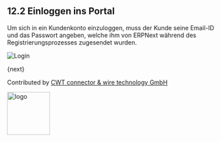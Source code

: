 ## 12.2 Einloggen ins Portal

Um sich in ein Kundenkonto einzuloggen, muss der Kunde seine Email-ID und das Passwort angeben, welche ihm von ERPNext während des Registrierungsprozesses zugesendet wurden.

![Login]({{docs_base_url}}/assets/old_images/erpnext/customer-portal-login.png)

{next}

Contributed by <A HREF="http://www.cwt-kabel.de">CWT connector & wire technology GmbH</A>

<A HREF="http://www.cwt-kabel.de"><IMG alt="logo" src="http://www.cwt-assembly.com/sites/all/images/logo.png" height=100></A>
